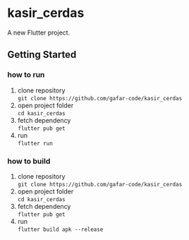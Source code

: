 # kasir_cerdas

A new Flutter project.

## Getting Started
### how to run
1. clone repository<br>
```git clone https://github.com/gafar-code/kasir_cerdas```
2. open project folder<br>
```cd kasir_cerdas```
3. fetch dependency<br>
```flutter pub get```
4. run<br>
```flutter run```

### how to build
1. clone repository<br>
```git clone https://github.com/gafar-code/kasir_cerdas```
2. open project folder<br>
```cd kasir_cerdas```
3. fetch dependency<br>
```flutter pub get```
4. run<br>
```flutter build apk --release```
 
